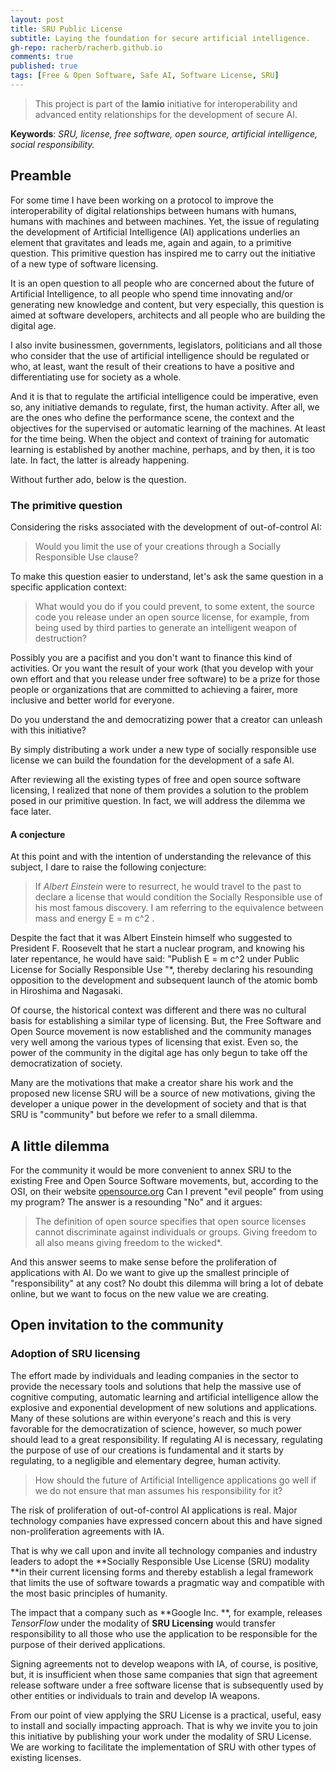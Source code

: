```yaml
---
layout: post
title: SRU Public License
subtitle: Laying the foundation for secure artificial intelligence. 
gh-repo: racherb/racherb.github.io
comments: true
published: true
tags: [Free & Open Software, Safe AI, Software License, SRU]
---
```

> This project is part of the **Iamio** initiative for interoperability and advanced entity relationships for the development of secure AI.

**Keywords**: *SRU, license, free software, open source, artificial intelligence, social responsibility.*

## Preamble

For some time I have been working on a protocol to improve the interoperability of digital relationships between humans with humans, humans with machines and between machines. Yet, the issue of regulating the development of Artificial Intelligence (AI) applications underlies an element that gravitates and leads me, again and again, to a primitive question. This primitive question has inspired me to carry out the initiative of a new type of software licensing.

It is an open question to all people who are concerned about the future of Artificial Intelligence, to all people who spend time innovating and/or generating new knowledge and content, but very especially, this question is aimed at software developers, architects and all people who are building the digital age.

I also invite businessmen, governments, legislators, politicians and all those who consider that the use of artificial intelligence should be regulated or who, at least, want the result of their creations to have a positive and differentiating use for society as a whole.

And it is that to regulate the artificial intelligence could be imperative, even so, any initiative demands to regulate, first, the human activity. After all, we are the ones who define the performance scene, the context and the objectives for the supervised or automatic learning of the machines. At least for the time being. When the object and context of training for automatic learning is established by another machine, perhaps, and by then, it is too late. In fact, the latter is already happening.

Without further ado, below is the question.

### The primitive question

Considering the risks associated with the development of out-of-control AI:

> Would you limit the use of your creations through a Socially Responsible Use clause?

To make this question easier to understand, let's ask the same question in a specific application context:

> What would you do if you could prevent, to some extent, the source code you release under an open source license, for example, from being used by third parties to generate an intelligent weapon of destruction?

Possibly you are a pacifist and you don't want to finance this kind of activities. Or you want the result of your work (that you develop with your own effort and that you release under free software) to be a prize for those people or organizations that are committed to achieving a fairer, more inclusive and better world for everyone.

Do you understand the and democratizing power that a creator can unleash with this initiative?

By simply distributing a work under a new type of socially responsible use license we can build the foundation for the development of a safe AI.

After reviewing all the existing types of free and open source software licensing, I realized that none of them provides a solution to the problem posed in our primitive question. In fact, we will address the dilemma we face later.

#### A conjecture

At this point and with the intention of understanding the relevance of this subject, I dare to raise the following conjecture:

> If *Albert Einstein* were to resurrect, he would travel to the past to declare a license that would condition the Socially Responsible use of his most famous discovery. I am referring to the equivalence between mass and energy E = m c^2 .

Despite the fact that it was Albert Einstein himself who suggested to President F. Roosevelt that he start a nuclear program, and knowing his later repentance, he would have said: "Publish E = m c^2 under Public License for Socially Responsible Use "*, thereby declaring his resounding opposition to the development and subsequent launch of the atomic bomb in Hiroshima and Nagasaki.

Of course, the historical context was different and there was no cultural basis for establishing a similar type of licensing. But, the Free Software and Open Source movement is now established and the community manages very well among the various types of licensing that exist. Even so, the power of the community in the digital age has only begun to take off the democratization of society.

Many are the motivations that make a creator share his work and the proposed new license SRU will be a source of new motivations, giving the developer a unique power in the development of society and that is that SRU is "community" but before we refer to a small dilemma.

## A little dilemma

For the community it would be more convenient to annex SRU to the existing Free and Open Source Software movements, but, according to the OSI, on their website [opensource.org](https://opensource.org/faq#evil) Can I prevent "evil people" from using my program? The answer is a resounding "No" and it argues:

> The definition of open source specifies that open source licenses cannot discriminate against individuals or groups. Giving freedom to all also means giving freedom to the wicked*.

And this answer seems to make sense before the proliferation of applications with AI. Do we want to give up the smallest principle of "responsibility" at any cost? No doubt this dilemma will bring a lot of debate online, but we want to focus on the new value we are creating.

## Open invitation to the community

### Adoption of SRU licensing

The effort made by individuals and leading companies in the sector to provide the necessary tools and solutions that help the massive use of cognitive computing, automatic learning and artificial intelligence allow the explosive and exponential development of new solutions and applications. Many of these solutions are within everyone's reach and this is very favorable for the democratization of science, however, so much power should lead to a great responsibility. If regulating AI is necessary, regulating the purpose of use of our creations is fundamental and it starts by regulating, to a negligible and elementary degree, human activity.

> How should the future of Artificial Intelligence applications go well if we do not ensure that man assumes his responsibility for it?

The risk of proliferation of out-of-control AI applications is real. Major technology companies have expressed concern about this and have signed non-proliferation agreements with IA.

That is why we call upon and invite all technology companies and industry leaders to adopt the **Socially Responsible Use License (SRU) modality **in their current licensing forms and thereby establish a legal framework that limits the use of software towards a pragmatic way and compatible with the most basic principles of humanity.

The impact that a company such as **Google Inc. **, for example, releases *TensorFlow* under the modality of **SRU Licensing** would transfer responsibility to all those who use the application to be responsible for the purpose of their derived applications.

Signing agreements not to develop weapons with IA, of course, is positive, but, it is insufficient when those same companies that sign that agreement release software under a free software license that is subsequently used by other entities or individuals to train and develop IA weapons.

From our point of view applying the SRU License is a practical, useful, easy to install and socially impacting approach. That is why we invite you to join this initiative by publishing your work under the modality of SRU License. We are working to facilitate the implementation of SRU with other types of existing licenses.
